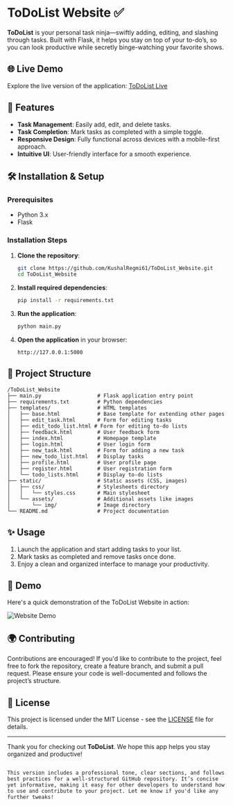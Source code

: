 # ToDoList Website ✅

**ToDoList** is your personal task ninja—swiftly adding, editing, and slashing through tasks. Built with Flask, it helps you stay on top of your to-do’s, so you can look productive while secretly binge-watching your favorite shows.

## 🌐 Live Demo

Explore the live version of the application: [ToDoList Live](https://todolist-website-ht60.onrender.com)

## 🚀 Features

- **Task Management**: Easily add, edit, and delete tasks.
- **Task Completion**: Mark tasks as completed with a simple toggle.
- **Responsive Design**: Fully functional across devices with a mobile-first approach.
- **Intuitive UI**: User-friendly interface for a smooth experience.

## 🛠️ Installation & Setup

### Prerequisites

- Python 3.x
- Flask

### Installation Steps

1. **Clone the repository**:
   ```bash
   git clone https://github.com/KushalRegmi61/ToDoList_Website.git
   cd ToDoList_Website
   ```

2. **Install required dependencies**:
   ```bash
   pip install -r requirements.txt
   ```

3. **Run the application**:
   ```bash
   python main.py
   ```

4. **Open the application** in your browser:
   ```text
   http://127.0.0.1:5000
   ```


## 📂 Project Structure

```
/ToDoList_Website
├── main.py                  # Flask application entry point
├── requirements.txt         # Python dependencies
├── templates/               # HTML templates
│   ├── base.html            # Base template for extending other pages
│   ├── edit_task.html       # Form for editing tasks
│   ├── edit_todo_list.html # Form for editing to-do lists
│   ├── feedback.html        # User feedback form
│   ├── index.html           # Homepage template
│   ├── login.html           # User login form
│   ├── new_task.html        # Form for adding a new task
│   ├── new_todo_list.html   # Display tasks
│   ├── profile.html         # User profile page
│   ├── register.html        # User registration form
│   └── todo_lists.html      # Display to-do lists
├── static/                  # Static assets (CSS, images)
│   ├── css/                 # Stylesheets directory
│   │   └── styles.css       # Main stylesheet
│   └── assets/              # Additional assets like images
│       └── img/             # Image directory
└── README.md                # Project documentation
```


## ✨ Usage

1. Launch the application and start adding tasks to your list.
2. Mark tasks as completed and remove tasks once done.
3. Enjoy a clean and organized interface to manage your productivity.

## 🎥 Demo

Here's a quick demonstration of the ToDoList Website in action:

![Website Demo](static/assets/gif/demo.gif)

## 🌍 Contributing

Contributions are encouraged! If you'd like to contribute to the project, feel free to fork the repository, create a feature branch, and submit a pull request. Please ensure your code is well-documented and follows the project’s structure.

## 📄 License

This project is licensed under the MIT License - see the [LICENSE](./LICENSE) file for details.

---

Thank you for checking out **ToDoList**. We hope this app helps you stay organized and productive!
```

This version includes a professional tone, clear sections, and follows best practices for a well-structured GitHub repository. It’s concise yet informative, making it easy for other developers to understand how to use and contribute to your project. Let me know if you'd like any further tweaks!

